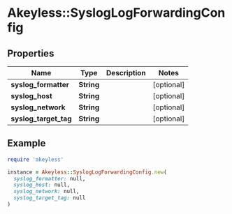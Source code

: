 # Akeyless::SyslogLogForwardingConfig

## Properties

| Name | Type | Description | Notes |
| ---- | ---- | ----------- | ----- |
| **syslog_formatter** | **String** |  | [optional] |
| **syslog_host** | **String** |  | [optional] |
| **syslog_network** | **String** |  | [optional] |
| **syslog_target_tag** | **String** |  | [optional] |

## Example

```ruby
require 'akeyless'

instance = Akeyless::SyslogLogForwardingConfig.new(
  syslog_formatter: null,
  syslog_host: null,
  syslog_network: null,
  syslog_target_tag: null
)
```

